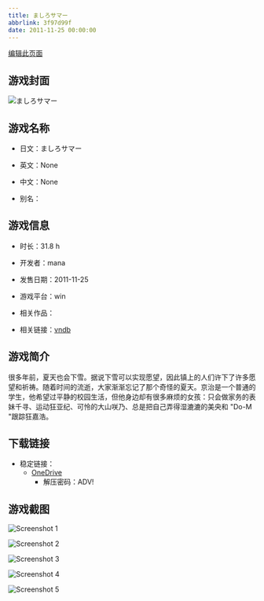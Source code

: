 ```yaml
---
title: ましろサマー
abbrlink: 3f97d99f
date: 2011-11-25 00:00:00
---
```

[编辑此页面](https://github.com/ACG-3/ADV3-source/blob/main/source/_posts/games/%E3%81%BE%E3%81%97%E3%82%8D%E3%82%B5%E3%83%9E%E3%83%BC.md)

## 游戏封面

![ましろサマー](https://pan.timero.xyz/onedrive/img_lib_001/%E3%81%BE%E3%81%97%E3%82%8D%E3%82%B5%E3%83%9E%E3%83%BC_cover.avif)


## 游戏名称

- 日文：ましろサマー
- 英文：None
- 中文：None

- 别名：


## 游戏信息

- 时长：31.8 h
- 开发者：mana
- 发售日期：2011-11-25
- 游戏平台：win
- 相关作品：

- 相关链接：[vndb](https://vndb.org/v7722)


## 游戏简介

很多年前，夏天也会下雪。据说下雪可以实现愿望，因此镇上的人们许下了许多愿望和祈祷。随着时间的流逝，大家渐渐忘记了那个奇怪的夏天。京治是一个普通的学生，他希望过平静的校园生活，但他身边却有很多麻烦的女孩：只会做家务的表妹千寻、运动狂亚纪、可怜的大山咲乃、总是把自己弄得湿漉漉的美央和 "Do-M "跟踪狂嘉浩。




## 下载链接

- 稳定链接：
    - [OneDrive](https://pan.timero.xyz/onedrive/adv_lib_001/%E3%81%BE%E3%81%97%E3%82%8D%E3%82%B5%E3%83%9E%E3%83%BC)
        - 解压密码：ADV!



## 游戏截图


![Screenshot 1](https://pan.timero.xyz/onedrive/img_lib_001/%E3%81%BE%E3%81%97%E3%82%8D%E3%82%B5%E3%83%9E%E3%83%BC_Screenshot_1.avif)

![Screenshot 2](https://pan.timero.xyz/onedrive/img_lib_001/%E3%81%BE%E3%81%97%E3%82%8D%E3%82%B5%E3%83%9E%E3%83%BC_Screenshot_2.avif)

![Screenshot 3](https://pan.timero.xyz/onedrive/img_lib_001/%E3%81%BE%E3%81%97%E3%82%8D%E3%82%B5%E3%83%9E%E3%83%BC_Screenshot_3.avif)

![Screenshot 4](https://pan.timero.xyz/onedrive/img_lib_001/%E3%81%BE%E3%81%97%E3%82%8D%E3%82%B5%E3%83%9E%E3%83%BC_Screenshot_4.avif)

![Screenshot 5](https://pan.timero.xyz/onedrive/img_lib_001/%E3%81%BE%E3%81%97%E3%82%8D%E3%82%B5%E3%83%9E%E3%83%BC_Screenshot_5.avif)

